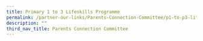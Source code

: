 ```yaml
---
title: Primary 1 to 3 Lifeskills Programme
permalink: /partner-our-links/Parents-Connection-Committee/p1-to-p3-lifeskills-programme
description: ""
third_nav_title: Parents Connection Committee
---
```

